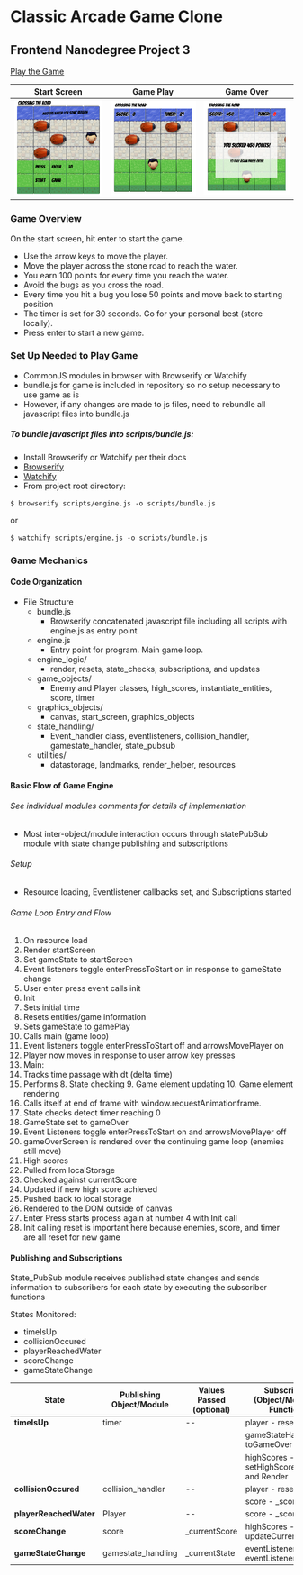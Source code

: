 # Classic Arcade Game Clone
## Frontend Nanodegree Project 3

[Play the Game](http://tmo345.github.io/frontend-nanodegree-arcade-game/)

| Start Screen | Game Play | Game Over |
| --- | --- | --- |
| ![Arcade Game: Start Screen](images/GameStartScreen.png) | ![Arcade Game: Gam ePlay](images/gamePlay.png) | ![Arcade Game: Game Over](images/gameOver.png) |

### Game Overview

On the start screen, hit enter to start the game.

- Use the arrow keys to move the player.
- Move the player across the stone road to reach the water.
- You earn 100 points for every time you reach the water.
- Avoid the bugs as you cross the road.
- Every time you hit a bug you lose 50 points and move back to starting position
- The timer is set for 30 seconds. Go for your personal best (store locally).
- Press enter to start a new game.

### Set Up Needed to Play Game
- CommonJS modules in browser with Browserify or Watchify
- bundle.js for game is included in repository so no setup necessary to use game as is
- However, if any changes are made to js files, need to rebundle all javascript files into bundle.js

##### To bundle javascript files into scripts/bundle.js:
- Install Browserify or Watchify per their docs
- [Browserify](http://browserify.org/)
- [Watchify](https://www.npmjs.com/package/watchify)
- From project root directory:

```
$ browserify scripts/engine.js -o scripts/bundle.js
```

or

```
$ watchify scripts/engine.js -o scripts/bundle.js
```

### Game Mechanics

#### Code Organization

- File Structure
  - bundle.js 
    - Browserify concatenated javascript file including all scripts with engine.js as entry point
  - engine.js 
    - Entry point for program. Main game loop.
  - engine_logic/
    - render, resets, state_checks, subscriptions, and updates
  - game_objects/ 
    - Enemy and Player classes, high_scores, instantiate_entities, score, timer
  - graphics_objects/
    - canvas, start_screen, graphics_objects
  - state_handling/ 
    - Event_handler class, eventlisteners, collision_handler, gamestate_handler, state_pubsub
  - utilities/
    - datastorage, landmarks, render_helper, resources

#### Basic Flow of Game Engine
###### See individual modules comments for details of implementation

- Most inter-object/module interaction occurs through statePubSub module with state change publishing and subscriptions

###### Setup 
- Resource loading, Eventlistener callbacks set, and Subscriptions started

###### Game Loop Entry and Flow
1. On resource load 
  2. Render startScreen
  3. Set gameState to startScreen
2. Event listeners toggle enterPressToStart on in response to gameState change
  3. User enter press event calls init
3. Init 
  4. Sets initial time
  5. Resets entities/game information
  6. Sets gameState to gamePlay
  7. Calls main (game loop)
4. Event listeners toggle enterPressToStart off and arrowsMovePlayer on
  5. Player now moves in response to user arrow key presses
5. Main:
  6. Tracks time passage with dt (delta time)
  7. Performs
    8. State checking
    9. Game element updating
    10. Game element rendering
  6. Calls itself at end of frame with window.requestAnimationframe.
7. State checks detect timer reaching 0
  8. GameState set to gameOver
8. Event Listeners toggle enterPressToStart on and arrowsMovePlayer off
9. gameOverScreen is rendered over the continuing game loop (enemies still move)
10. High scores
  11. Pulled from localStorage
  12. Checked against currentScore
  13. Updated if new high score achieved
  14. Pushed back to local storage
  15. Rendered to the DOM outside of canvas
11. Enter Press starts process again at number 4 with Init call
  12. Init calling reset is important here because enemies, score, and timer are all reset for new game

#### Publishing and Subscriptions

State_PubSub module receives published state changes and sends information to subscribers for each state by executing the subscriber functions 

States Monitored:
- timeIsUp
- collisionOccured
- playerReachedWater
- scoreChange
- gameStateChange


| State | Publishing Object/Module  | Values Passed (optional) | Subscribers (Object/Module - Function) |
| --- | --- | --- | --- |
| **timeIsUp** | timer | -- | player - resetSprite | 
| | | | gameStateHandler - toGameOver |
| | | | highScores - setHighScoreForGame and Render |
| **collisionOccured** | collision_handler  | -- | player - resetSprite |
| | | | score - _scoreDown |
| **playerReachedWater** |  Player | -- | score - _scoreUp |
| **scoreChange** | score | _currentScore | highScores - updateCurrentScore |
| **gameStateChange** | gamestate_handling | _currentState | eventListeners - eventListenerToggle |

